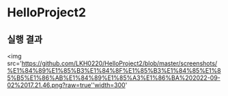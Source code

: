 # HelloProject2

## 실행 결과
<img
src='https://github.com/LKH0220/HelloProject2/blob/master/screenshots/%E1%84%89%E1%85%B3%E1%84%8F%E1%85%B3%E1%84%85%E1%85%B5%E1%86%AB%E1%84%89%E1%85%A3%E1%86%BA%202022-09-02%2017.21.46.png?raw=true''width=300'
>
